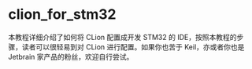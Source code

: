 # clion_for_stm32
本教程详细介绍了如何将 CLion 配置成开发 STM32 的 IDE，按照本教程的步骤，读者可以很轻易到对 CLion 进行配置。如果你也苦于 Keil，亦或者你也是 Jetbrain 家产品的粉丝，欢迎自行尝试。
